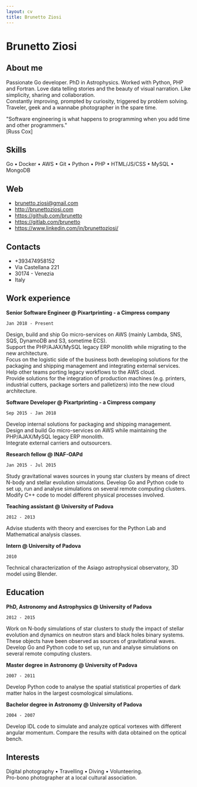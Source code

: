 ```yaml
---
layout: cv
title: Brunetto Ziosi
---
```

# Brunetto Ziosi
## About me
                                        
Passionate Go developer. PhD in Astrophysics. Worked with Python, PHP and Fortran.
Love data telling stories and the beauty of visual narration.
Like simplicity, sharing and collaboration.<br/>
Constantly improving, prompted by curiosity, triggered by problem solving.
Traveler, geek and a wannabe photographer in the spare time.

"Software engineering is what happens to programming when you add time and other programmers."    
[Russ Cox]

## Skills
Go &#8226; Docker &#8226; AWS &#8226; Git &#8226; Python &#8226; PHP &#8226; HTML/JS/CSS &#8226; MySQL &#8226; MongoDB
                                                                      
## Web

* <a href="mailto:brunetto.ziosi@gmail.com"><i class="fas fa-envelope"></i> brunetto.ziosi@gmail.com</a> 
* <a href="http://brunettoziosi.com"><i class="fas fa-code"></i> http://brunettoziosi.com</a> 
* <a href="https://github.com/brunetto"><i class="fab fa-github"></i> https://github.com/brunetto</a> 
* <a href="https://gitlab.com/brunetto"><i class="fab fa-gitlab"></i> https://gitlab.com/brunetto</a> 
* <a href="https://www.linkedin.com/in/brunettoziosi/"><i class="fab fa-linkedin-in"></i> https://www.linkedin.com/in/brunettoziosi/</a> 

## Contacts

* +393474958152
* Via Castellana 221
* 30174 - Venezia 
* Italy

## Work experience

**Senior Software Engineer @ Pixartprinting - a Cimpress company**

`Jan 2018 - Present`

Design, build and ship Go micro-services on AWS (mainly Lambda, SNS, SQS, DynamoDB and S3, sometime ECS).  
Support the PHP/AJAX/MySQL legacy ERP monolith while migrating to the new architecture.   
Focus on the logistic side of the business both developing solutions for the packaging and shipping management and integrating external services.    
Help other teams porting legacy workflows to the AWS cloud.     
Provide solutions for the integration of production machines (e.g. printers, industrial cutters, package sorters and palletizers) into the new cloud architecture.


**Software Developer @ Pixartprinting - a Cimpress company**

`Sep 2015 - Jan 2018`

Develop internal solutions for packaging and shipping management.   
Design and build Go micro-services on AWS while maintaining the PHP/AJAX/MySQL legacy ERP monolith.   
Integrate external carriers and outsourcers.
                                    
**Research fellow @ INAF-OAPd**

`Jan 2015 - Jul 2015`

Study gravitational waves sources in young star clusters by means of direct N-body and stellar evolution simulations. Develop Go and Python code to set up, run and analyse simulations on several remote computing clusters. Modify C++ code to model different physical processes involved.

**Teaching assistant @ University of Padova**

`2012 - 2013`

Advise students with theory and exercises for the Python Lab and Mathematical analysis classes.

**Intern @ University of Padova**

`2010`

Technical characterization of the Asiago astrophysical observatory, 3D model using Blender.

## Education
**PhD, Astronomy and Astrophysics @ University of Padova**

`2012 - 2015`
 
Work on N-body simulations of star clusters to study the impact of stellar evolution and dynamics on neutron stars and black holes binary systems. These objects have been observed as sources of gravitational waves. Develop Go and Python code to set up, run and analyse simulations on several remote computing clusters.
                                   
**Master degree in Astronomy @ University of Padova**

`2007 - 2011`

Develop Python code to analyse the spatial statistical properties of dark matter halos in the largest cosmological simulations.
                                   
**Bachelor degree in Astronomy @ University of Padova**

`2004 - 2007`

Develop IDL code to simulate and analyze optical vortexes with different angular momentum. Compare the results with data obtained on the optical bench.

## Interests

Digital photography &#8226; Travelling &#8226; Diving &#8226; Volunteering.   
Pro-bono photographer at a local cultural association.
